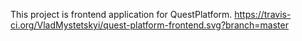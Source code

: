 This project is frontend application for QuestPlatform.
https://travis-ci.org/VladMystetskyi/quest-platform-frontend.svg?branch=master
